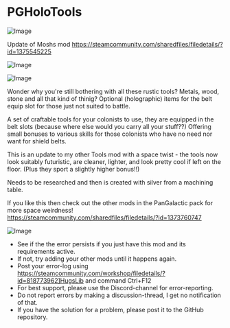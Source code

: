 # PGHoloTools

![Image](https://i.imgur.com/buuPQel.png)

Update of Moshs mod
https://steamcommunity.com/sharedfiles/filedetails/?id=1375545225

![Image](https://i.imgur.com/pufA0kM.png)

	
![Image](https://i.imgur.com/Z4GOv8H.png)


Wonder why you're still bothering with all these rustic tools? Metals, wood, stone and all that kind of thinig? Optional (holographic) items for the belt equip slot for those just not suited to battle.

A set of craftable tools for your colonists to use, they are equipped in the belt slots (because where else would you carry all your stuff??) Offering small bonuses to various skills for those colonists who have no need nor want for shield belts.

This is an update to my other Tools mod with a space twist - the tools now look suitably futuristic, are cleaner, lighter, and look pretty cool if left on the floor. (Plus they sport a slightly higher bonus!!)

Needs to be researched and then is created with silver from a machining table.

If you like this then check out the other mods in the PanGalactic pack for more space weirdness!
https://steamcommunity.com/sharedfiles/filedetails/?id=1373760747


![Image](https://i.imgur.com/PwoNOj4.png)



-  See if the the error persists if you just have this mod and its requirements active.
-  If not, try adding your other mods until it happens again.
-  Post your error-log using https://steamcommunity.com/workshop/filedetails/?id=818773962]HugsLib and command Ctrl+F12
-  For best support, please use the Discord-channel for error-reporting.
-  Do not report errors by making a discussion-thread, I get no notification of that.
-  If you have the solution for a problem, please post it to the GitHub repository.




